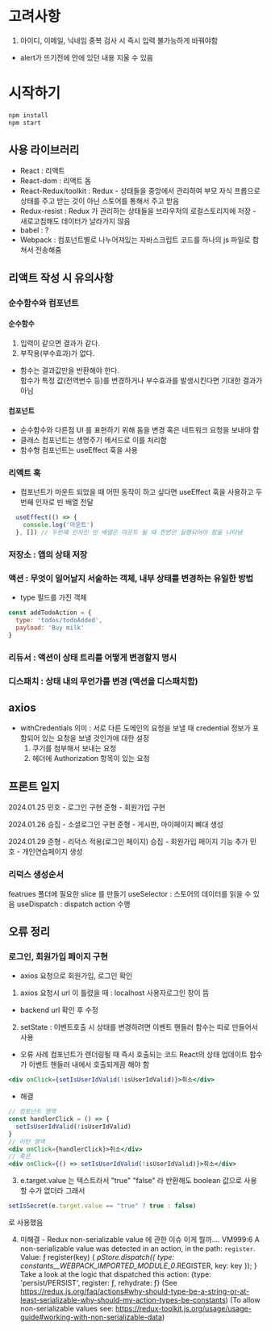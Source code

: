 # 고려사항

1. 아이디, 이메일, 닉네임 중복 검사 시 즉시 입력 불가능하게 바꿔야함
  - alert가 뜨기전에 안에 있던 내용 지울 수 있음

# 시작하기

```bash
npm install
npm start
```

## 사용 라이브러리
- React : 리액트
- React-dom : 리액트 돔
- React-Redux/toolkit : Redux - 상태들을 중앙에서 관리하여 부모 자식 프롭으로 상태를 주고 받는 것이 아닌 스토어를 통해서 주고 받음
- Redux-resist : Redux 가 관리하는 상태들을 브라우저의 로컬스토리지에 저장 - 새로고침해도 데이터가 날라가지 않음
- babel : ?
- Webpack : 컴포넌트별로 나누어져있는 자바스크립트 코드를 하나의 js 파일로 합쳐서 전송해줌


## 리액트 작성 시 유의사항

### 순수함수와 컴포넌트

#### 순수함수
1. 입력이 같으면 결과가 같다.
2. 부작용(부수효과)가 없다.
- 함수는 결과값만을 반환해야 한다.   
  함수가 특정 값(전역변수 등)를 변경하거나 부수효과를 발생시킨다면 기대한 결과가 아님
#### 컴포넌트
- 순수함수와 다른점 UI 를 표현하기 위해 돔을 변경 혹은 네트워크 요청을 보내야 함
- 클래스 컴포넌트는 생명주기 메서드로 이를 처리함
- 함수형 컴포넌트는 useEffect 훅을 사용


### 리액트 훅

- 컴포넌트가 마운트 되었을 때 어떤 동작이 하고 싶다면 useEffect 훅을 사용하고 두번째 인자로 빈 배열 전달
```jsx
  useEffect(() => {
    console.log('마운트')
  }, []) // 두번째 인자인 빈 배열은 마운트 될 때 한번만 실행되어야 함을 나타냄
```

### 저장소 : 앱의 상태 저장
### 액션 : 무엇이 일어날지 서술하는 객체, 내부 상태를 변경하는 유일한 방법
- type 필드를 가진 객체
```js
const addTodoAction = {
  type: 'todos/todoAdded',
  payload: 'Buy milk'
}
```
### 리듀서 : 액션이 상태 트리를 어떻게 변경할지 명시
### 디스패치 : 상태 내의 무언가를 변경 (액션을 디스패치함)

## axios

- withCredentials 의미 : 서로 다른 도메인의 요청을 보낼 때 credential 정보가 포함되어 있는 요청을 보낼 것인가에 대한 설정
  1. 쿠기를 첨부해서 보내는 요청
  2. 헤더에 Authorization 항목이 있는 요청

## 프론트 일지

2024.01.25
민호 - 로그인 구현
준형 - 회원가입 구현

2024.01.26
승집 - 소셜로그인 구현
준형 - 게시판, 마이페이지 뼈대 생성

2024.01.29
준형 - 리덕스 적용(로그인 페이지)
승집 - 회원가입 페이지 기능 추가
민호 - 개인연습페이지 생성

### 리덕스 생성순서

featrues 폴더에 필요한 slice 를 만들기
useSelector : 스토어의 데이터를 읽을 수 있음
useDispatch : dispatch action 수행


## 오류 정리

### 로그인, 회원가입 페이지 구현
- axios 요청으로 회원가입, 로그인 확인

1. axios 요청시 url 이 틀렸을 때 : localhost 사용자로그인 창이 뜸
- backend url 확인 후 수정

2. setState : 이벤트호출 시 상태를 변경하려면 이벤트 핸들러 함수는 따로 만들어서 사용

- 오류 사례
컴포넌트가 렌더링될 때 즉시 호출되는 코드 
React의 상태 업데이트 함수가 이벤트 핸들러 내에서 호출되게끔 해야 함
```jsx
<div onClick={setIsUserIdValid(!isUserIdValid)}>취소</div>
```
- 해결
```jsx
// 컴포넌트 영역
const handlerClick = () => {
  setIsUserIdValid(!isUserIdValid)
}
// 리턴 영역
<div onClick={handlerClick}>취소</div>
// 혹은
<div onClick={() => setIsUserIdValid(!isUserIdValid)}>취소</div>
```

3. e.target.value 는 텍스트라서 "true" "false" 라 반환해도 boolean 값으로 사용할 수가 없더라
그래서 
```jsx
setIsSecret(e.target.value == "true" ? true : false)
```
로 사용했음

4. 미해결 - Redux non-serializable value 에 관한 이슈
이게 뭘까....
VM999:6 A non-serializable value was detected in an action, in the path: `register`. Value: ƒ register(key) {
    _pStore.dispatch({
      type: _constants__WEBPACK_IMPORTED_MODULE_0__.REGISTER,
      key: key
    });
  } 
Take a look at the logic that dispatched this action:  {type: 'persist/PERSIST', register: ƒ, rehydrate: ƒ} 
(See https://redux.js.org/faq/actions#why-should-type-be-a-string-or-at-least-serializable-why-should-my-action-types-be-constants) 
(To allow non-serializable values see: https://redux-toolkit.js.org/usage/usage-guide#working-with-non-serializable-data)